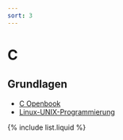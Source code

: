 ```yaml
---
sort: 3
---
```


# C

## Grundlagen
- [C Openbook](https://openbook.rheinwerk-verlag.de/c_von_a_bis_z/)
- [Linux-UNIX-Programmierung](https://openbook.rheinwerk-verlag.de/linux_unix_programmierung/)

{% include list.liquid %}

